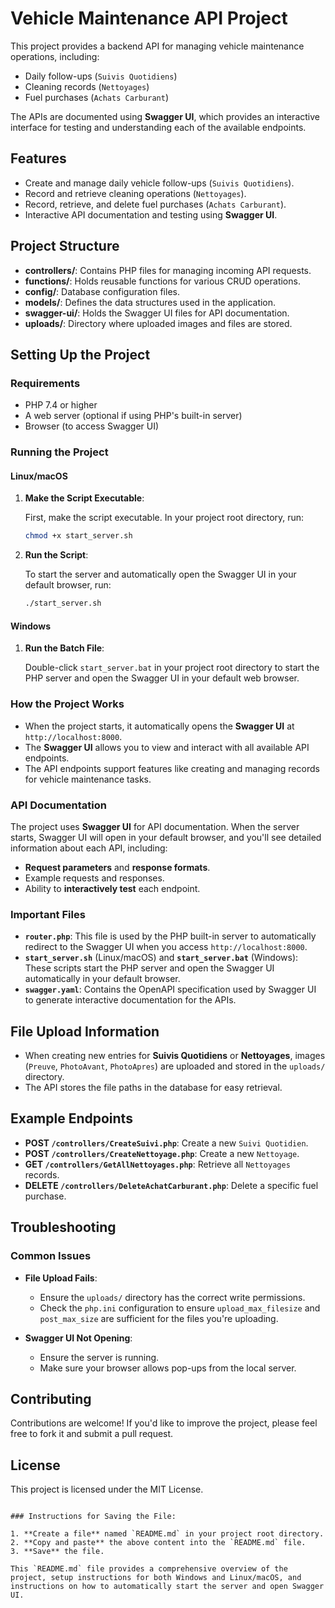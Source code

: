 # Vehicle Maintenance API Project

This project provides a backend API for managing vehicle maintenance operations, including:

- Daily follow-ups (`Suivis Quotidiens`)
- Cleaning records (`Nettoyages`)
- Fuel purchases (`Achats Carburant`)

The APIs are documented using **Swagger UI**, which provides an interactive interface for testing and understanding each of the available endpoints.

## Features

- Create and manage daily vehicle follow-ups (`Suivis Quotidiens`).
- Record and retrieve cleaning operations (`Nettoyages`).
- Record, retrieve, and delete fuel purchases (`Achats Carburant`).
- Interactive API documentation and testing using **Swagger UI**.

## Project Structure

- **controllers/**: Contains PHP files for managing incoming API requests.
- **functions/**: Holds reusable functions for various CRUD operations.
- **config/**: Database configuration files.
- **models/**: Defines the data structures used in the application.
- **swagger-ui/**: Holds the Swagger UI files for API documentation.
- **uploads/**: Directory where uploaded images and files are stored.

## Setting Up the Project

### Requirements

- PHP 7.4 or higher
- A web server (optional if using PHP's built-in server)
- Browser (to access Swagger UI)

### Running the Project

#### Linux/macOS

1. **Make the Script Executable**:

   First, make the script executable. In your project root directory, run:

   ```sh
   chmod +x start_server.sh

   ```

2. **Run the Script**:

   To start the server and automatically open the Swagger UI in your default browser, run:

   ```sh
   ./start_server.sh
   ```

#### Windows

1. **Run the Batch File**:

   Double-click `start_server.bat` in your project root directory to start the PHP server and open the Swagger UI in your default web browser.

### How the Project Works

- When the project starts, it automatically opens the **Swagger UI** at `http://localhost:8000`.
- The **Swagger UI** allows you to view and interact with all available API endpoints.
- The API endpoints support features like creating and managing records for vehicle maintenance tasks.

### API Documentation

The project uses **Swagger UI** for API documentation. When the server starts, Swagger UI will open in your default browser, and you'll see detailed information about each API, including:

- **Request parameters** and **response formats**.
- Example requests and responses.
- Ability to **interactively test** each endpoint.

### Important Files

- **`router.php`**: This file is used by the PHP built-in server to automatically redirect to the Swagger UI when you access `http://localhost:8000`.
- **`start_server.sh`** (Linux/macOS) and **`start_server.bat`** (Windows): These scripts start the PHP server and open the Swagger UI automatically in your default browser.
- **`swagger.yaml`**: Contains the OpenAPI specification used by Swagger UI to generate interactive documentation for the APIs.

## File Upload Information

- When creating new entries for **Suivis Quotidiens** or **Nettoyages**, images (`Preuve`, `PhotoAvant`, `PhotoApres`) are uploaded and stored in the `uploads/` directory.
- The API stores the file paths in the database for easy retrieval.

## Example Endpoints

- **POST `/controllers/CreateSuivi.php`**: Create a new `Suivi Quotidien`.
- **POST `/controllers/CreateNettoyage.php`**: Create a new `Nettoyage`.
- **GET `/controllers/GetAllNettoyages.php`**: Retrieve all `Nettoyages` records.
- **DELETE `/controllers/DeleteAchatCarburant.php`**: Delete a specific fuel purchase.

## Troubleshooting

### Common Issues

- **File Upload Fails**:

  - Ensure the `uploads/` directory has the correct write permissions.
  - Check the `php.ini` configuration to ensure `upload_max_filesize` and `post_max_size` are sufficient for the files you're uploading.

- **Swagger UI Not Opening**:
  - Ensure the server is running.
  - Make sure your browser allows pop-ups from the local server.

## Contributing

Contributions are welcome! If you'd like to improve the project, please feel free to fork it and submit a pull request.

## License

This project is licensed under the MIT License.

```

### Instructions for Saving the File:

1. **Create a file** named `README.md` in your project root directory.
2. **Copy and paste** the above content into the `README.md` file.
3. **Save** the file.

This `README.md` file provides a comprehensive overview of the project, setup instructions for both Windows and Linux/macOS, and instructions on how to automatically start the server and open Swagger UI.
```
